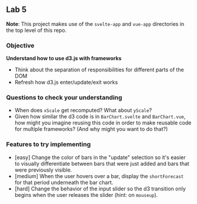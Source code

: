 ## Lab 5

**Note**: This project makes use of the `svelte-app` and `vue-app` directories in the top level of this repo.

### Objective

**Understand how to use d3.js with frameworks**

- Think about the separation of responsibilities for different parts of the DOM
- Refresh how d3.js enter/update/exit works

### Questions to check your understanding

- When does `xScale` get recomputed? What about `yScale`?
- Given how similar the d3 code is in `BarChart.svelte` and `BarChart.vue`, how might you imagine reusing this code in order to make reusable code for multiple frameworks? (And why might you want to do that?)

### Features to try implementing

- [easy] Change the color of bars in the "update" selection so it's easier to visually differentiate between bars that were just added and bars that were previously visible.
- [medium] When the user hovers over a bar, display the `shortForecast` for that period underneath the bar chart.
- [hard] Change the behavior of the input slider so the d3 transition only begins when the user releases the slider (hint: on `mouseup`).
